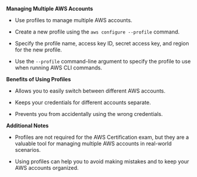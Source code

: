 **Managing Multiple AWS Accounts**

- Use profiles to manage multiple AWS accounts.
    
- Create a new profile using the `aws configure --profile` command.
    
- Specify the profile name, access key ID, secret access key, and region for the new profile.
    
- Use the `--profile` command-line argument to specify the profile to use when running AWS CLI commands.
    

**Benefits of Using Profiles**

- Allows you to easily switch between different AWS accounts.
    
- Keeps your credentials for different accounts separate.
    
- Prevents you from accidentally using the wrong credentials.
    

**Additional Notes**

- Profiles are not required for the AWS Certification exam, but they are a valuable tool for managing multiple AWS accounts in real-world scenarios.
    
- Using profiles can help you to avoid making mistakes and to keep your AWS accounts organized.


